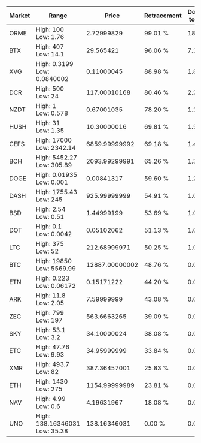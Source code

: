 | Market | Range | Price| Retracement | Doubles to 50% |
| --- | --- | --- | --- | --- |
| ORME | High: 100<br />Low: 1.76 | 2.72999829 | 99.01 % | 18.64 |
| BTX | High: 407<br />Low: 14.1 | 29.565421 | 96.06 % | 7.12 |
| XVG | High: 0.3199<br />Low: 0.0840002 | 0.11000045 | 88.98 % | 1.84 |
| DCR | High: 500<br />Low: 24 | 117.00010168 | 80.46 % | 2.24 |
| NZDT | High: 1<br />Low: 0.578 | 0.67001035 | 78.20 % | 1.18 |
| HUSH | High: 31<br />Low: 1.35 | 10.30000016 | 69.81 % | 1.57 |
| CEFS | High: 17000<br />Low: 2342.14 | 6859.99999992 | 69.18 % | 1.41 |
| BCH | High: 5452.27<br />Low: 305.89 | 2093.99299991 | 65.26 % | 1.37 |
| DOGE | High: 0.01935<br />Low: 0.001 | 0.00841317 | 59.60 % | 1.21 |
| DASH | High: 1755.43<br />Low: 245 | 925.99999999 | 54.91 % | 1.08 |
| BSD | High: 2.54<br />Low: 0.51 | 1.44999199 | 53.69 % | 1.05 |
| DOT | High: 0.1<br />Low: 0.0042 | 0.05102062 | 51.13 % | 1.02 |
| LTC | High: 375<br />Low: 52 | 212.68999971 | 50.25 % | 1.00 |
| BTC | High: 19850<br />Low: 5569.99 | 12887.00000002 | 48.76 % | 0.00 |
| ETN | High: 0.223<br />Low: 0.06172 | 0.15171222 | 44.20 % | 0.00 |
| ARK | High: 11.8<br />Low: 2.05 | 7.59999999 | 43.08 % | 0.00 |
| ZEC | High: 799<br />Low: 197 | 563.6663265 | 39.09 % | 0.00 |
| SKY | High: 53.1<br />Low: 3.2 | 34.10000024 | 38.08 % | 0.00 |
| ETC | High: 47.76<br />Low: 9.93 | 34.95999999 | 33.84 % | 0.00 |
| XMR | High: 493.7<br />Low: 82 | 387.36457001 | 25.83 % | 0.00 |
| ETH | High: 1430<br />Low: 275 | 1154.99999989 | 23.81 % | 0.00 |
| NAV | High: 4.99<br />Low: 0.6 | 4.19631967 | 18.08 % | 0.00 |
| UNO | High: 138.16346031<br />Low: 35.38 | 138.16346031 | 0.00 % | 0.00 |
